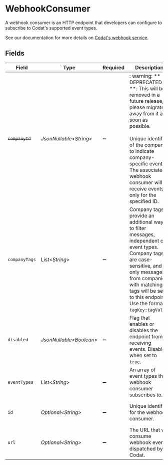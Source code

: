 # WebhookConsumer

﻿A webhook consumer is an HTTP endpoint that developers can configure to subscribe to Codat's supported event types.

See our documentation for more details on [Codat's webhook service](https://docs.codat.io/using-the-api/webhooks/overview).



## Fields

| Field                                                                                                                                                                                                                                                                         | Type                                                                                                                                                                                                                                                                          | Required                                                                                                                                                                                                                                                                      | Description                                                                                                                                                                                                                                                                   | Example                                                                                                                                                                                                                                                                       |
| ----------------------------------------------------------------------------------------------------------------------------------------------------------------------------------------------------------------------------------------------------------------------------- | ----------------------------------------------------------------------------------------------------------------------------------------------------------------------------------------------------------------------------------------------------------------------------- | ----------------------------------------------------------------------------------------------------------------------------------------------------------------------------------------------------------------------------------------------------------------------------- | ----------------------------------------------------------------------------------------------------------------------------------------------------------------------------------------------------------------------------------------------------------------------------- | ----------------------------------------------------------------------------------------------------------------------------------------------------------------------------------------------------------------------------------------------------------------------------- |
| ~~`companyId`~~                                                                                                                                                                                                                                                               | *JsonNullable\<String>*                                                                                                                                                                                                                                                       | :heavy_minus_sign:                                                                                                                                                                                                                                                            | : warning: ** DEPRECATED **: This will be removed in a future release, please migrate away from it as soon as possible.<br/><br/>Unique identifier of the company to indicate company-specific events. The associated webhook consumer will receive events only for the specified ID. | 8a210b68-6988-11ed-a1eb-0242ac120002                                                                                                                                                                                                                                          |
| `companyTags`                                                                                                                                                                                                                                                                 | List\<*String*>                                                                                                                                                                                                                                                               | :heavy_minus_sign:                                                                                                                                                                                                                                                            | Company tags provide an additional way to filter messages, independent of event types. Company tags are case-sensitive, and only messages from companies with matching tags will be sent to this endpoint. Use the format `tagKey:tagValue`.                                  |                                                                                                                                                                                                                                                                               |
| `disabled`                                                                                                                                                                                                                                                                    | *JsonNullable\<Boolean>*                                                                                                                                                                                                                                                      | :heavy_minus_sign:                                                                                                                                                                                                                                                            | Flag that enables or disables the endpoint from receiving events. Disabled when set to `true`.                                                                                                                                                                                |                                                                                                                                                                                                                                                                               |
| `eventTypes`                                                                                                                                                                                                                                                                  | List\<*String*>                                                                                                                                                                                                                                                               | :heavy_minus_sign:                                                                                                                                                                                                                                                            | An array of event types the webhook consumer subscribes to.                                                                                                                                                                                                                   |                                                                                                                                                                                                                                                                               |
| `id`                                                                                                                                                                                                                                                                          | *Optional\<String>*                                                                                                                                                                                                                                                           | :heavy_minus_sign:                                                                                                                                                                                                                                                            | Unique identifier for the webhook consumer.                                                                                                                                                                                                                                   | 8a210b68-6988-11ed-a1eb-0242ac120002                                                                                                                                                                                                                                          |
| `url`                                                                                                                                                                                                                                                                         | *Optional\<String>*                                                                                                                                                                                                                                                           | :heavy_minus_sign:                                                                                                                                                                                                                                                            | The URL that will consume webhook events dispatched by Codat.                                                                                                                                                                                                                 |                                                                                                                                                                                                                                                                               |